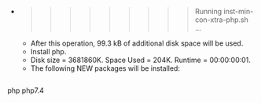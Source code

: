 * >>>>>>>>> Running inst-min-con-xtra-php.sh ...
  * After this operation, 99.3 kB of additional disk space will be used.
  * Install php.
  * Disk size = 3681860K. Space Used = 204K. Runtime = 00:00:00:01.
  * The following NEW packages will be installed:
  ```bash
php php7.4
  ```
